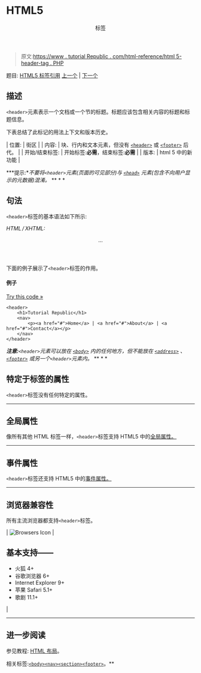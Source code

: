 # HTML5

<header>标签</header>

> 原文:[https://www . tutorial Republic . com/html-reference/html 5-header-tag . PHP](https://www.tutorialrepublic.com/html-reference/html5-header-tag.php)

题目: [HTML5 标签引用](html5-tags.php) [上一个](html-head-tag.php) | [下一个](html5-hgroup-tag.php)

## 描述

`<header>`元素表示一个文档或一个节的标题。标题应该包含相关内容的标题和标题信息。

下表总结了此标记的用法上下文和版本历史。

| 位置: | 街区 |
| 内容: | 块、行内和文本元素，但没有 [`<header>`](html5-header-tag.php) 或 [`<footer>`](html5-footer-tag.php) 后代。 |
| 开始/结束标签: | 开始标签:**必需**，结束标签:**必需** |
| 版本: | html 5 中的新功能 |

 ***提示:**不要将`<header>`元素(页面的可见部分)与 [`<head>`](html-head-tag.php) 元素(包含不向用户显示的元数据)混淆。*  ** * *

## 句法

`<header>`标签的基本语法如下所示:

*HTML / XHTML:* <header> ... </header>

下面的例子展示了`<header>`标签的作用。

#### 例子

[Try this code »](../codelab.php?topic=html5&file=header-tag "Try this code using online Editor")

```
<header>
    <h1>Tutorial Republic</h1>
    <nav>
        <p><a href="#">Home</a> | <a href="#">About</a> | <a href="#">Contact</a></p>
    </nav>
</header>
```

 ***注意:**`<header>`元素可以放在 [`<body>`](html-body-tag.php) 内的任何地方，但不能放在 [`<address>`](html-address-tag.php) 、 [`<footer>`](html5-footer-tag.php) 或另一个`<header>`元素内。*  ** * *

## 特定于标签的属性

`<header>`标签没有任何特定的属性。

* * *

## 全局属性

像所有其他 HTML 标签一样，`<header>`标签支持 HTML5 中的[全局属性。](html5-global-attributes.php)

* * *

## 事件属性

`<header>`标签还支持 HTML5 中的[事件属性。](html5-event-attributes.php)

* * *

## 浏览器兼容性

所有主流浏览器都支持`<header>`标签。

| ![Browsers Icon](../Images/e9331123c77668c1832e541c2fca1002.png) | 

## 基本支持——

*   火狐 4+
*   谷歌浏览器 6+
*   Internet Explorer 9+
*   苹果 Safari 5.1+
*   歌剧 11.1+

 |

* * *

## 进一步阅读

参见教程: [HTML 布局](../html-tutorial/html-layout.php)。

相关标签:[`<body>`](html-body-tag.php)[`<nav>`](html5-nav-tag.php)[`<section>`](html5-section-tag.php)[`<footer>`](html5-footer-tag.php)。**